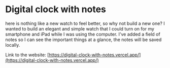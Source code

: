 # Digital clock with notes

here is nothing like a new watch to feel better, so why not build a new one? I wanted to build an elegant and simple watch that I could turn on for my smartphone and iPad while I was using the computer.
I've added a field of notes so I can see the important things at a glance, the notes will be saved locally.

Link to the website: [https://digital-clock-with-notes.vercel.app/](https://digital-clock-with-notes.vercel.app/)
